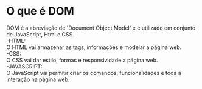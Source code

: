 # O que é DOM  

DOM é a abreviação de 'Document Object Model' e é utilizado em conjunto de JavaScript, Html e CSS.  
-HTML:  
O HTML vai armazenar as tags, informações e modelar a página web.  
-CSS:  
O CSS vai dar estilo, formas e responsividade a página web.  
-JAVASCRIPT:  
O JavaScript vai permitir criar os comandos, funcionalidades e toda a interação na página web.  


